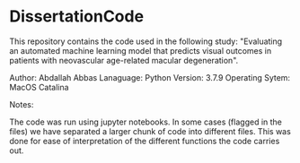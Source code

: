 # DissertationCode

This repository contains the code used in the following study: "Evaluating an automated machine learning model that predicts visual outcomes in patients with neovascular age-related macular degeneration". 

Author: Abdallah Abbas
Lanaguage: Python 
Version: 3.7.9
Operating Sytem: MacOS Catalina

Notes:

The code was run using jupyter notebooks. In some cases (flagged in the files) we have separated a larger chunk of code into different files. This was done for ease of interpretation of the different functions the code carries out.
